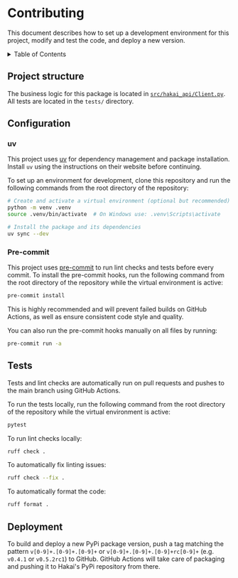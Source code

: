 # Contributing

This document describes how to set up a development environment for this project, modify
and test the code, and deploy a new version.

<details>

<summary>Table of Contents</summary>

[Project structure](#project-structure)

[Configuration](#configuration)

[Tests](#tests)

[Deployment](#deployment)

</details>

## Project structure

The business logic for this package is located
in [`src/hakai_api/Client.py`](src/hakai_api/Client.py).
All tests are located in the `tests/` directory.

## Configuration

### uv

This project uses [uv](https://github.com/astral-sh/uv) for dependency management and
package installation. Install `uv` using the instructions on their website before continuing.

To set up an environment for development, clone this repository and run the following
commands from the root directory of the repository:

```bash
# Create and activate a virtual environment (optional but recommended)
python -m venv .venv
source .venv/bin/activate  # On Windows use: .venv\Scripts\activate

# Install the package and its dependencies
uv sync --dev
```

### Pre-commit

This project uses [pre-commit](https://pre-commit.com/) to run lint checks and tests
before every commit. To install the pre-commit hooks, run the following command from the
root directory of the repository while the virtual environment is active:

```bash
pre-commit install
```

This is highly recommended and will prevent failed builds on GitHub Actions, as well as
ensure consistent code style and quality.

You can also run the pre-commit hooks manually on all files by running:

```bash
pre-commit run -a
```

## Tests

Tests and lint checks are automatically run on pull requests and pushes to the main
branch using GitHub Actions.

To run the tests locally, run the following command from the root directory of the
repository while the virtual environment is active:

```bash
pytest
```

To run lint checks locally:

```bash
ruff check .
```

To automatically fix linting issues:

```bash
ruff check --fix .
```

To automatically format the code:

```bash
ruff format .
```

## Deployment

To build and deploy a new PyPi package version, push a tag matching the
pattern `v[0-9]+.[0-9]+.[0-9]+` or `v[0-9]+.[0-9]+.[0-9]+rc[0-9]+` (e.g. `v0.4.1`
or `v0.5.2rc1`) to GitHub. GitHub Actions will take care of packaging and pushing it
to Hakai's PyPi repository from there.

